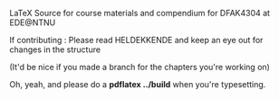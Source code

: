 LaTeX Source for course materials and compendium for DFAK4304 at EDE@NTNU

If contributing : Please read HELDEKKENDE and keep an eye out for changes in the structure

(It'd be nice if you made a branch for the chapters you're working on)

Oh, yeah, and please do a **pdflatex ../build** when you're typesetting.
